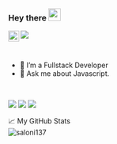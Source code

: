 ### Hey there <img src="https://media.giphy.com/media/hvRJCLFzcasrR4ia7z/giphy.gif" width="25px">

<a href="https://www.linkedin.com/in/saloni-saraiya">
  <img align="left" alt="Saloni's LinkdeIn" width="22px" src="https://cdn.jsdelivr.net/npm/simple-icons@v3/icons/linkedin.svg" />
</a>

![](https://visitor-badge.glitch.me/badge?page_id=saloni137.saloni137)

<br />

- 🔭 I’m a Fullstack Developer
- 💬 Ask me about Javascript.

<br/>

![](https://img.shields.io/badge/OS-Linux-informational?style=flat&logo=<LOGO_NAME>&logoColor=white&color=2bbc8a)
![](https://img.shields.io/badge/Editor-VSCode-informational?style=flat&logo=<LOGO_NAME>&logoColor=white&color=2bbc8a)
![](https://img.shields.io/badge/Code-Javascript-informational?style=flat&logo=<LOGO_NAME>&logoColor=white&color=2bbc8a)
<br/>

📈 My GitHub Stats
<br/>
 <img src="https://github-readme-stats.vercel.app/api?username=saloni137&show_icons=true&theme=gotham" alt="saloni137" />



